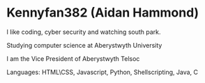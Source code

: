 # Kennyfan382 (Aidan Hammond)

I like coding, cyber security and watching south park.

Studying computer science at Aberystwyth University

I am the Vice President of Aberystwyth Telsoc

Languages: HTML\CSS, Javascript, Python, Shellscripting, Java, C
